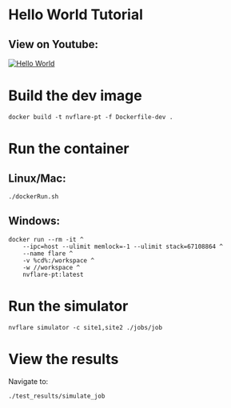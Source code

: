 # Hello World Tutorial

## View on Youtube:
[![Hello World](https://img.youtube.com/vi/_wGZxmQclFA/0.jpg)](https://www.youtube.com/watch?v=_wGZxmQclFA)

# Build the dev image
```
docker build -t nvflare-pt -f Dockerfile-dev .
```

# Run the container
## Linux/Mac:
```
./dockerRun.sh
```
## Windows:
```
docker run --rm -it ^
    --ipc=host --ulimit memlock=-1 --ulimit stack=67108864 ^
    --name flare ^
    -v %cd%:/workspace ^
    -w //workspace ^
    nvflare-pt:latest
```

# Run the simulator
```
nvflare simulator -c site1,site2 ./jobs/job
```

# View the results
Navigate to:
```
./test_results/simulate_job
```